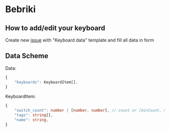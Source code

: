 # Bebriki

## How to add/edit your keyboard

Create new [issue](https://github.com/KB-Sanity/bebriki/issues/new/choose) with "Keyboard data" template and fill all data in form

## Data Scheme

Data:
```typescript
{
    "keyboards": KeyboardItem[],
}
```

KeyboardItem:
```typescript
{
    "switch_count": number | [number, number], // count or [minCount, maxCount]
    "tags": string[],
    "name": string,
}
```
